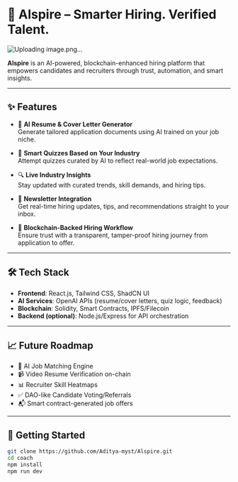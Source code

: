 # 🚀 Alspire – Smarter Hiring. Verified Talent.
![Uploading image.png…]()

**Alspire** is an AI-powered, blockchain-enhanced hiring platform that empowers candidates and recruiters through trust, automation, and smart insights.

---

## ✨ Features

- 📝 **AI Resume & Cover Letter Generator**  
  Generate tailored application documents using AI trained on your job niche.

- 🧠 **Smart Quizzes Based on Your Industry**  
  Attempt quizzes curated by AI to reflect real-world job expectations.

- 🔍 **Live Industry Insights**  
  Stay updated with curated trends, skill demands, and hiring tips.

- 📰 **Newsletter Integration**  
  Get real-time hiring updates, tips, and recommendations straight to your inbox.

- 🔐 **Blockchain-Backed Hiring Workflow**  
  Ensure trust with a transparent, tamper-proof hiring journey from application to offer.

---

## 🛠️ Tech Stack

- **Frontend**: React.js, Tailwind CSS, ShadCN UI  
- **AI Services**: OpenAI APIs (resume/cover letters, quiz logic, feedback)  
- **Blockchain**: Solidity, Smart Contracts, IPFS/Filecoin  
- **Backend (optional)**: Node.js/Express for API orchestration  

---

## 📈 Future Roadmap

- 🎯 AI Job Matching Engine  
- 📹 Video Resume Verification on-chain  
- 📊 Recruiter Skill Heatmaps  
- ✅ DAO-like Candidate Voting/Referrals  
- 📬 Smart contract-generated job offers

---

## 🚀 Getting Started

```bash
git clone https://github.com/Aditya-myst/Alspire.git
cd coach
npm install
npm run dev


